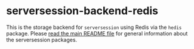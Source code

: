 # serversession-backend-redis

This is the storage backend for `serversession` using Redis via
the `hedis` package.  Please [read the main README
file](https://github.com/yesodweb/serversession/blob/master/README.md)
for general information about the serversession packages.
